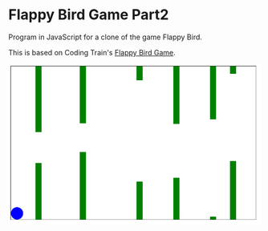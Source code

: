 # Flappy Bird Game Part2
Program in JavaScript for a clone of the game Flappy Bird.

This is based on Coding Train's [Flappy Bird Game](https://github.com/CodingTrain/website/tree/master/CodingChallenges/CC_031_FlappyBird). 

![alt tag](example.png)